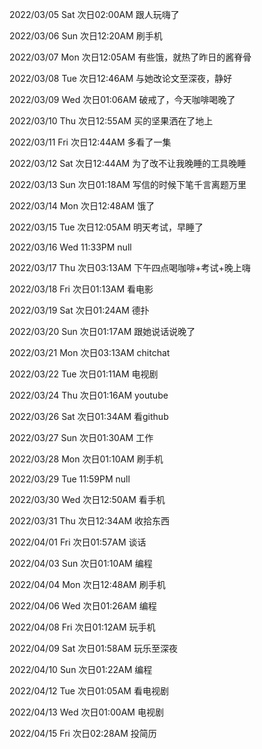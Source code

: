 2022/03/05 Sat 次日02:00AM 跟人玩嗨了

2022/03/06 Sun 次日12:20AM 刷手机

2022/03/07 Mon 次日12:05AM 有些饿，就热了昨日的酱脊骨

2022/03/08 Tue 次日12:46AM 与她改论文至深夜，静好

2022/03/09 Wed 次日01:06AM 破戒了，今天咖啡喝晚了

2022/03/10 Thu 次日12:55AM 买的坚果洒在了地上

2022/03/11 Fri 次日12:44AM 多看了一集

2022/03/12 Sat 次日12:44AM 为了改不让我晚睡的工具晚睡

2022/03/13 Sun 次日01:18AM 写信的时候下笔千言离题万里

2022/03/14 Mon 次日12:48AM 饿了

2022/03/15 Tue 次日12:05AM 明天考试，早睡了

2022/03/16 Wed 11:33PM null

2022/03/17 Thu 次日03:13AM 下午四点喝咖啡+考试+晚上嗨

2022/03/18 Fri 次日01:13AM 看电影

2022/03/19 Sat 次日01:24AM 德扑

2022/03/20 Sun 次日01:17AM 跟她说话说晚了

2022/03/21 Mon 次日03:13AM chitchat

2022/03/22 Tue 次日01:11AM 电视剧

2022/03/24 Thu 次日01:16AM youtube

2022/03/26 Sat 次日01:34AM 看github

2022/03/27 Sun 次日01:30AM 工作

2022/03/28 Mon 次日01:10AM 刷手机

2022/03/29 Tue 11:59PM null

2022/03/30 Wed 次日12:50AM 看手机

2022/03/31 Thu 次日12:34AM 收拾东西

2022/04/01 Fri 次日01:57AM 谈话

2022/04/03 Sun 次日01:10AM 编程

2022/04/04 Mon 次日12:48AM 刷手机

2022/04/06 Wed 次日01:26AM 编程

2022/04/08 Fri 次日01:12AM 玩手机

2022/04/09 Sat 次日01:58AM 玩乐至深夜

2022/04/10 Sun 次日01:22AM 编程

2022/04/12 Tue 次日01:05AM 看电视剧

2022/04/13 Wed 次日01:00AM 电视剧

2022/04/15 Fri 次日02:28AM 投简历
